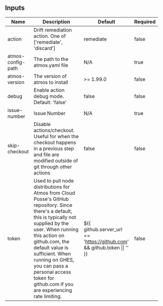 <!-- markdownlint-disable -->

## Inputs

| Name | Description | Default | Required |
|------|-------------|---------|----------|
| action | Drift remediation action. One of ['remediate', 'discard'] | remediate | false |
| atmos-config-path | The path to the atmos.yaml file | N/A | true |
| atmos-version | The version of atmos to install | >= 1.99.0 | false |
| debug | Enable action debug mode. Default: 'false' | false | false |
| issue-number | Issue Number | N/A | true |
| skip-checkout | Disable actions/checkout. Useful for when the checkout happens in a previous step and file are modified outside of git through other actions | false | false |
| token | Used to pull node distributions for Atmos from Cloud Posse's GitHub repository. Since there's a default, this is typically not supplied by the user. When running this action on github.com, the default value is sufficient. When running on GHES, you can pass a personal access token for github.com if you are experiencing rate limiting. | ${{ github.server\_url == 'https://github.com' && github.token \|\| '' }} | false |


<!-- markdownlint-restore -->
